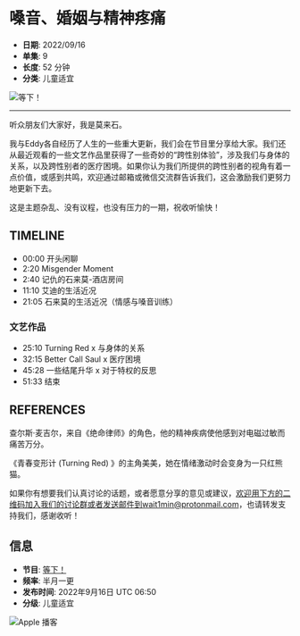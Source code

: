 # 嗓音、婚姻与精神疼痛

- **日期**: 2022/09/16
- **单集**: 9
- **长度**: 52 分钟
- **分类**: 儿童适宜

![等下！](/assets/artwork/1x1.gif)

---

听众朋友们大家好，我是莫来石。

我与Eddy各自经历了人生的一些重大更新，我们会在节目里分享给大家。我们还从最近观看的一些文艺作品里获得了一些奇妙的“跨性别体验”，涉及我们与身体的关系，以及跨性别者的医疗困境。如果你认为我们所提供的跨性别者的视角有着一点价值，或感到共鸣，欢迎通过邮箱或微信交流群告诉我们，这会激励我们更努力地更新下去。

这是主题杂乱、没有议程，也没有压力的一期，祝收听愉快！

## TIMELINE

- 00:00 开头闲聊
- 2:20 Misgender Moment
- 2:40 记仇的石来莫-酒店房间
- 11:10 艾迪的生活近况
- 21:05 石来莫的生活近况（情感与嗓音训练）

### 文艺作品

- 25:10 Turning Red x 与身体的关系
- 32:15 Better Call Saul x 医疗困境
- 45:28 一些结尾升华 x 对于特权的反思
- 51:33 结束

## REFERENCES

查尔斯·麦吉尔，来自《绝命律师》的角色，他的精神疾病使他感到对电磁过敏而痛苦万分。

《青春变形计 (Turning Red) 》的主角美美，她在情绪激动时会变身为一只红熊猫。

如果你有想要我们认真讨论的话题，或者愿意分享的意见或建议，欢迎用下方的二维码加入我们的讨论群或者发送邮件到wait1min@protonmail.com，也请转发支持我们，感谢收听！

## 信息

- **节目**: [等下！](https://podcasts.apple.com/cn/podcast/%E7%AD%89%E4%B8%8B/id1505488710)
- **频率**: 半月一更
- **发布时间**: 2022年9月16日 UTC 06:50
- **分级**: 儿童适宜

![Apple 播客](/assets/app-icons/podcasts-icon_512.png)